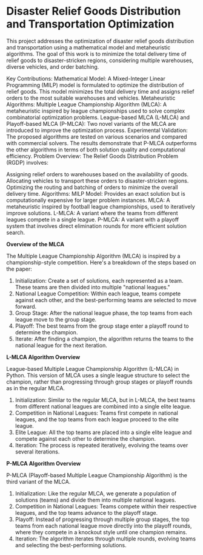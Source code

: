 # Disaster Relief Goods Distribution and Transportation Optimization
This project addresses the optimization of disaster relief goods distribution and transportation using a mathematical model and metaheuristic algorithms. The goal of this work is to minimize the total delivery time of relief goods to disaster-stricken regions, considering multiple warehouses, diverse vehicles, and order batching.

Key Contributions:
Mathematical Model: A Mixed-Integer Linear Programming (MILP) model is formulated to optimize the distribution of relief goods. This model minimizes the total delivery time and assigns relief orders to the most suitable warehouses and vehicles.
Metaheuristic Algorithms:
Multiple League Championship Algorithm (MLCA): A metaheuristic inspired by league championships used to solve complex combinatorial optimization problems.
League-based MLCA (L-MLCA) and Playoff-based MLCA (P-MLCA): Two novel variants of the MLCA are introduced to improve the optimization process.
Experimental Validation: The proposed algorithms are tested on various scenarios and compared with commercial solvers. The results demonstrate that P-MLCA outperforms the other algorithms in terms of both solution quality and computational efficiency.
Problem Overview:
The Relief Goods Distribution Problem (RGDP) involves:

Assigning relief orders to warehouses based on the availability of goods.
Allocating vehicles to transport these orders to disaster-stricken regions.
Optimizing the routing and batching of orders to minimize the overall delivery time.
Algorithms:
MILP Model: Provides an exact solution but is computationally expensive for larger problem instances.
MLCA: A metaheuristic inspired by football league championships, used to iteratively improve solutions.
L-MLCA: A variant where the teams from different leagues compete in a single league.
P-MLCA: A variant with a playoff system that involves direct elimination rounds for more efficient solution search.


**Overview of the MLCA**

The Multiple League Championship Algorithm (MLCA) is inspired by a championship-style competition. Here's a breakdown of the steps based on the paper:

1. Initialization: Create a set of solutions, each represented as a team. These teams are then divided into multiple "national leagues."
2. National League Competition: Within each league, teams compete against each other, and the best-performing teams are selected to move forward.
3. Group Stage: After the national league phase, the top teams from each league move to the group stage.
4. Playoff: The best teams from the group stage enter a playoff round to determine the champion.
5. Iterate: After finding a champion, the algorithm returns the teams to the national league for the next iteration.


**L-MLCA Algorithm Overview**

League-based Multiple League Championship Algorithm (L-MLCA) in Python. 
This version of MLCA uses a single league structure to select the champion, rather than progressing through group stages or playoff rounds as in the regular MLCA.

1. Initialization: Similar to the regular MLCA, but in L-MLCA, the best teams from different national leagues are combined into a single elite league.
2. Competition in National Leagues: Teams first compete in national leagues, and the top teams from each league proceed to the elite league.
3. Elite League: All the top teams are placed into a single elite league and compete against each other to determine the champion.
4. Iteration: The process is repeated iteratively, evolving the teams over several iterations.


**P-MLCA Algorithm Overview**

P-MLCA (Playoff-based Multiple League Championship Algorithm) is the third variant of the MLCA.

1. Initialization: Like the regular MLCA, we generate a population of solutions (teams) and divide them into multiple national leagues.
2. Competition in National Leagues: Teams compete within their respective leagues, and the top teams advance to the playoff stage.
3. Playoff: Instead of progressing through multiple group stages, the top teams from each national league move directly into the playoff rounds, where they compete in a knockout style until one champion remains.
4. Iteration: The algorithm iterates through multiple rounds, evolving teams and selecting the best-performing solutions.

